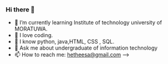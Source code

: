### Hi there 👋



- 🌱 I’m currently learning Institute of technology university of MORATUWA.
- 🤔 I love coding.
- 💬 I know python, java,HTML, CSS , SQL.
- 💬 Ask me about undergraduate of information technology
- 📫 How to reach me: hetheesa@gmail.com
-->
